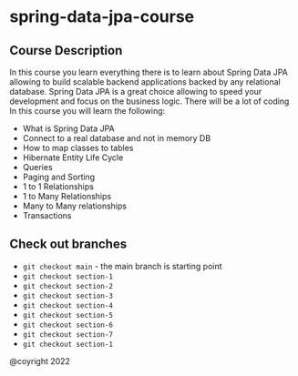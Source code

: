 # spring-data-jpa-course

## Course Description

In this course you learn everything there is to learn about Spring Data JPA allowing to build scalable backend applications backed by any relational database. Spring Data JPA is a great choice allowing to speed your development and focus on the business logic. There will be a lot of coding In this course you will learn the following:

- What is Spring Data JPA
- Connect to a real database and not in memory DB
- How to map classes to tables
- Hibernate Entity Life Cycle
- Queries
- Paging and Sorting
- 1 to 1 Relationships
- 1 to Many Relationships
- Many to Many relationships
- Transactions

## Check out branches

- `git checkout main` - the main branch is starting point
- `git checkout section-1`
- `git checkout section-2`
- `git checkout section-3`
- `git checkout section-4`
- `git checkout section-5`
- `git checkout section-6`
- `git checkout section-7`
- `git checkout section-1`

@coyright 2022
